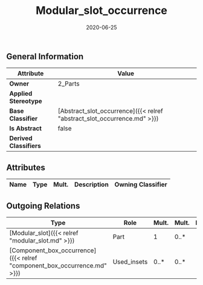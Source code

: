 ﻿---
title: Modular_slot_occurrence
toc: false
type: specs
date: "2020-06-25"
draft: false
specification: KBL
version: 2.5.sr1
documentType: "Recommendation"
elementType: Class
classes:
  - Modular_slot_occurrence
menu_name: kbl-2.5.sr1
---


## General Information

| Attribute               | Value |
|-------------------------|-------|
| **Owner**               | 2_Parts |
| **Applied Stereotype**  |   |
| **Base Classifier**     | [Abstract_slot_occurrence]({{< relref "abstract_slot_occurrence.md" >}})<br/>  |
| **Is Abstract**         | false |
| **Derived Classifiers** |   |

## Attributes
|  Name  |  Type  |  Mult.  |  Description  |  Owning Classifier  |
|--------|--------|---------|---------------|--------------|

## Outgoing Relations
|    Type  |   Role   |   Mult.   |   Mult.   |   Description   |
|----------|----------|-----------|-----------|-----------------|
| [Modular_slot]({{< relref "modular_slot.md" >}}) | Part | 1 | 0..* |  |
| [Component_box_occurrence]({{< relref "component_box_occurrence.md" >}}) | Used_insets | 0..* | 0..* |  |
